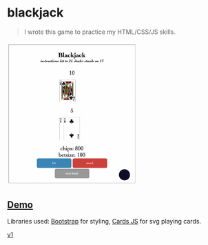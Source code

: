 # blackjack

> I wrote this game to practice my HTML/CSS/JS skills.

<a href='https://adnjoo.github.io/blackjack/blackjack-v2/index.html'><img src='./preview.png' width=300></a>

## [Demo](https://adnjoo.github.io/blackjack/blackjack-v2/index.html)

Libraries used: [Bootstrap](https://getbootstrap.com/) for styling, [Cards JS](http://richardschneider.github.io/cardsJS/) for svg playing cards.

[v1](https://adnjoo.github.io/blackjack/blackjack-v1/index.html)
